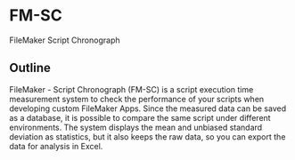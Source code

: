 # FM-SC
FileMaker Script Chronograph

## Outline
FileMaker - Script Chronograph (FM-SC) is a script execution time measurement system to check the performance of your scripts when developing custom FileMaker Apps. Since the measured data can be saved as a database, it is possible to compare the same script under different environments. The system displays the mean and unbiased standard deviation as statistics, but it also keeps the raw data, so you can export the data for analysis in Excel.